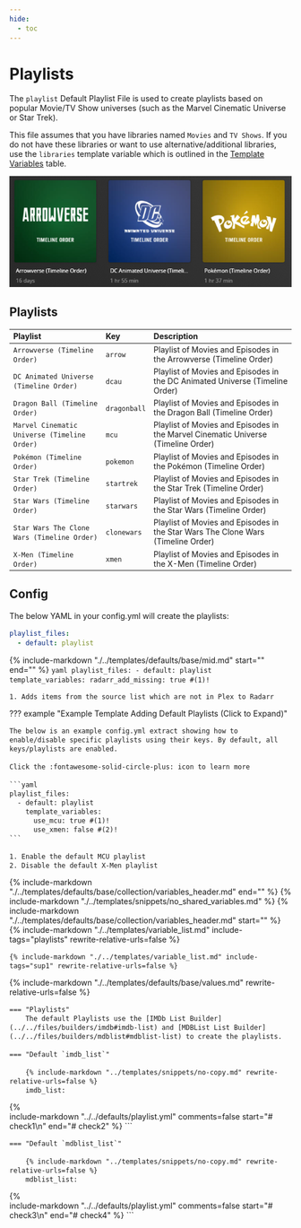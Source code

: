 ```yaml
---
hide:
  - toc
---
```

# Playlists

The `playlist` Default Playlist File is used to create playlists based on popular Movie/TV Show universes (such as the Marvel Cinematic Universe or Star Trek).

This file assumes that you have libraries named `Movies` and `TV Shows`. If you do not have these libraries or want to use alternative/additional libraries, 
use the `libraries` template variable which is outlined in the [Template Variables](#template-variables) table.

![](../assets/images/defaults/playlist.png)

## Playlists

| Playlist                                     | Key          | Description                                                                       |
|:---------------------------------------------|:-------------|:----------------------------------------------------------------------------------|
| `Arrowverse (Timeline Order)`                | `arrow`      | Playlist of Movies and Episodes in the Arrowverse (Timeline Order)                |
| `DC Animated Universe (Timeline Order)`      | `dcau`       | Playlist of Movies and Episodes in the DC Animated Universe (Timeline Order)      |
| `Dragon Ball (Timeline Order)`               | `dragonball` | Playlist of Movies and Episodes in the Dragon Ball (Timeline Order)               |
| `Marvel Cinematic Universe (Timeline Order)` | `mcu`        | Playlist of Movies and Episodes in the Marvel Cinematic Universe (Timeline Order) |
| `Pokémon (Timeline Order)`                   | `pokemon`    | Playlist of Movies and Episodes in the Pokémon (Timeline Order)                   |
| `Star Trek (Timeline Order)`                 | `startrek`   | Playlist of Movies and Episodes in the Star Trek (Timeline Order)                 |
| `Star Wars (Timeline Order)`                 | `starwars`   | Playlist of Movies and Episodes in the Star Wars (Timeline Order)                 |
| `Star Wars The Clone Wars (Timeline Order)`  | `clonewars`  | Playlist of Movies and Episodes in the Star Wars The Clone Wars (Timeline Order)  |
| `X-Men (Timeline Order)`                     | `xmen`       | Playlist of Movies and Episodes in the X-Men (Timeline Order)                     |

## Config

The below YAML in your config.yml will create the playlists:

```yaml
playlist_files:
  - default: playlist
```

{% include-markdown "./../templates/defaults/base/mid.md" start="<!--vars-->" end="<!--all-->" %}
    ```yaml
    playlist_files:
      - default: playlist
        template_variables:
          radarr_add_missing: true #(1)!
    ```

    1. Adds items from the source list which are not in Plex to Radarr

??? example "Example Template Adding Default Playlists (Click to Expand)"

    The below is an example config.yml extract showing how to enable/disable specific playlists using their keys. By default, all keys/playlists are enabled.

    Click the :fontawesome-solid-circle-plus: icon to learn more
    
    ```yaml
    playlist_files:
      - default: playlist
        template_variables:
          use_mcu: true #(1)!
          use_xmen: false #(2)!
    ```

    1. Enable the default MCU playlist
    2. Disable the default X-Men playlist

{% include-markdown "./../templates/defaults/base/collection/variables_header.md" end="<!--file-->" %}
{% include-markdown "./../templates/snippets/no_shared_variables.md" %}
{% include-markdown "./../templates/defaults/base/collection/variables_header.md" start="<!--file-header-->" %}
    {%
        include-markdown "./../templates/variable_list.md"
        include-tags="playlists"
        rewrite-relative-urls=false
    %}   

    {% include-markdown "./../templates/variable_list.md" include-tags="sup1" rewrite-relative-urls=false %}

{% include-markdown "./../templates/defaults/base/values.md" rewrite-relative-urls=false %}

    === "Playlists"
        The default Playlists use the [IMDb List Builder](../../files/builders/imdb#imdb-list) and [MDBList List Builder](../../files/builders/mdblist#mdblist-list) to create the playlists.

    === "Default `imdb_list`"
    
        {% include-markdown "../templates/snippets/no-copy.md" rewrite-relative-urls=false %}
        imdb_list: 
{%    
  include-markdown "../../defaults/playlist.yml" 
  comments=false
  start="# check1\n"
  end="# check2"
%}
        ```

    === "Default `mdblist_list`"
    
        {% include-markdown "../templates/snippets/no-copy.md" rewrite-relative-urls=false %}
        mdblist_list: 
{%    
  include-markdown "../../defaults/playlist.yml" 
  comments=false
  start="# check3\n"
  end="# check4"
%}
        ```